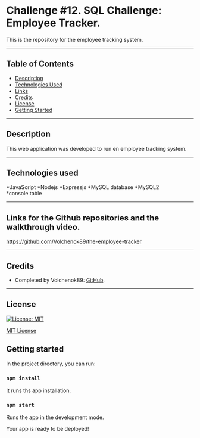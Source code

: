 # Challenge #12. SQL Challenge: Employee Tracker.

This is the repository for the employee tracking system.

___

## Table of Contents
* [Description](#description)
* [Technologies Used](#technologies-used)
* [Links](#links)
* [Credits](#credits)
* [License](#license)
* [Getting Started](#getting-started)


___

## Description

This web application was developed to run en employee tracking system. 


___



## Technologies used
*JavaScript
*Nodejs
*Expressjs
*MySQL database
*MySQL2
*console.table

___

## Links for the Github repositories and the walkthrough video.

https://github.com/Volchenok89/the-employee-tracker




___

## Credits
* Completed by Volchenok89: [GitHub](https://github.com/Volchenok89).
___

## License
[![License: MIT](https://img.shields.io/badge/License-MIT-yellow.svg)](https://opensource.org/licenses/MIT)

[MIT License](https://choosealicense.com/licenses/mit/)    


## Getting started

In the project directory, you can run:

### `npm install`
It runs ths app installation.

### `npm start`

Runs the app in the development mode.

Your app is ready to be deployed!

